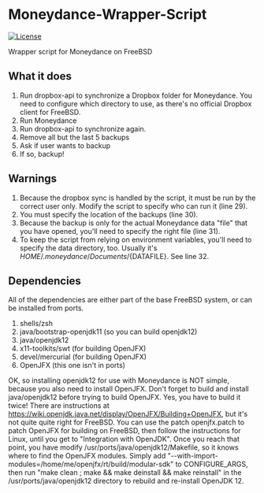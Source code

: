# Moneydance-Wrapper-Script

[![License](https://img.shields.io/github/license/franc6/Moneydance-Wrapper-script.svg)](https://github.com/franc6/Moneydance-Wrapper-Script/blob/master/LICENSE)

Wrapper script for Moneydance on FreeBSD

## What it does

1. Run dropbox-api to synchronize a Dropbox folder for Moneydance.  You need to configure which directory to use, as there's no official Dropbox client for FreeBSD.
2. Run Moneydance
3. Run dropbox-api to synchronize again.
4. Remove all but the last 5 backups
5. Ask if user wants to backup
6. If so, backup!

## Warnings

1. Because the dropbox sync is handled by the script, it must be run by the correct user only.  Modify the script to specify who can run it (line 29).
2. You must specify the location of the backups (line 30).
3. Because the backup is only for the actual Moneydance data "file" that you have opened, you'll need to specify the right file (line 31).
4. To keep the script from relying on environment variables, you'll need to specify the data directory, too.  Usually it's ${HOME}/.moneydance/Documents/${DATAFILE}.  See line 32.

## Dependencies

All of the dependencies are either part of the base FreeBSD system, or can be installed from ports.

1. shells/zsh
2. java/bootstrap-openjdk11 (so you can build openjdk12)
3. java/openjdk12
4. x11-toolkits/swt (for building OpenJFX)
5. devel/mercurial (for building OpenJFX)
6. OpenJFX (this one isn't in ports)

OK, so installing openjdk12 for use with Moneydance is NOT simple, because you also need to install OpenJFX.  Don't forget to build and install java/openjdk12 before trying to build OpenJFX.  Yes, you have to build it twice!  There are instructions at https://wiki.openjdk.java.net/display/OpenJFX/Building+OpenJFX, but it's not quite quite right for FreeBSD.  You can use the patch openjfx.patch to patch OpenJFX for building on FreeBSD, then follow the instructions for Linux, until you get to "Integration with OpenJDK".  Once you reach that point, you have modify /usr/ports/java/openjdk12/Makefile, so it knows where to find the OpenJFX modules.  Simply add "--with-import-modules=/home/me/openjfx/rt/build/modular-sdk" to CONFIGURE_ARGS, then run "make clean ; make && make deinstall && make reinstall" in the /usr/ports/java/openjdk12 directory to rebuild and re-install OpenJDK 12.
